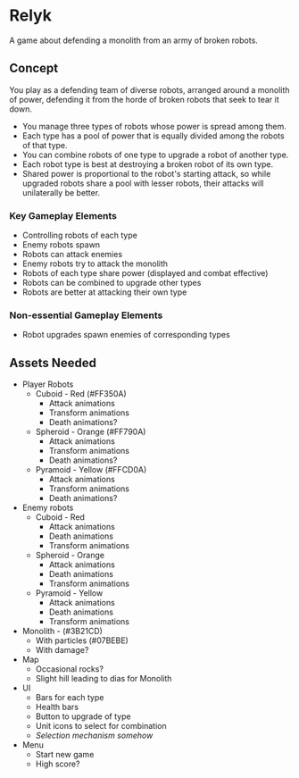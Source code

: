 # Relyk

A game about defending a monolith from an army of broken robots.

## Concept

You play as a defending team of diverse robots, arranged around a monolith of
power, defending it from the horde of broken robots that seek to tear it down.

* You manage three types of robots whose power is spread among them.
* Each type has a pool of power that is equally divided among the robots of
  that type.
* You can combine robots of one type to upgrade a robot of another type.
* Each robot type is best at destroying a broken robot of its own type.
* Shared power is proportional to the robot's starting attack, so while upgraded
  robots share a pool with lesser robots, their attacks will unilaterally be
  better.

### Key Gameplay Elements
* Controlling robots of each type
* Enemy robots spawn
* Robots can attack enemies
* Enemy robots try to attack the monolith
* Robots of each type share power (displayed and combat effective)
* Robots can be combined to upgrade other types
* Robots are better at attacking their own type

### Non-essential Gameplay Elements
* Robot upgrades spawn enemies of corresponding types

## Assets Needed
* Player Robots
	* Cuboid - Red (#FF350A)
		* Attack animations
		* Transform animations
		* Death animations?
	* Spheroid - Orange (#FF790A)
		* Attack animations
		* Transform animations
		* Death animations?
	* Pyramoid - Yellow (#FFCD0A)
		* Attack animations
		* Transform animations
		* Death animations?
* Enemy robots
	* Cuboid - Red
		* Attack animations
		* Death animations
		* Transform animations
	* Spheroid - Orange
		* Attack animations
		* Death animations
		* Transform animations
	* Pyramoid - Yellow
		* Attack animations
		* Death animations
		* Transform animations
* Monolith - (#3B21CD)
	* With particles (#07BEBE)
	* With damage?
* Map
	* Occasional rocks?
	* Slight hill leading to dias for Monolith
* UI
	* Bars for each type
	* Health bars
	* Button to upgrade of type
	* Unit icons to select for combination
	* *Selection mechanism somehow*
* Menu
	* Start new game
	* High score?